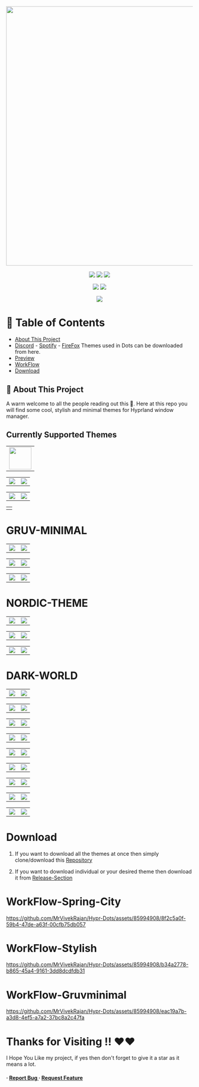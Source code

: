 <h3 align="center">
	<img src="https://github.com/MrVivekRajan/Hypr-Dots/assets/85994908/f8ad6dad-cfbf-4d50-9442-d1a07fbf8e2f" width="700"/><br/>
</h3>

<p align="center">
    <a href="https://github.com/MrVivekRajan/Hypr-Dots/stargazers"><img src="https://img.shields.io/github/stars/MrVivekRajan/Hypr-Dots?colorA=32302f&colorB=458588&style=for-the-badge"></a>
     <a href="https://github.com/MrVivekRajan/Hypr-Dots/contributors"><img src="https://img.shields.io/github/contributors/MrVivekRajan/Hypr-Dots?colorA=32302f&colorB=8651BB&style=for-the-badge"></a>
     <a = href="https://hyprland.org">
            <img src="https://img.shields.io/badge/Arch-Hyprland-blue.svg?style=for-the-badge&labelColor=32302f&logo=&logoColor=black&color=689d6a"></a> 
</p>

 <p align="center"> 
   <a = href="https://youtube.com/@vivek8528?si=WAJ7pkO-3sXl03h5">
            <img src="https://img.shields.io/badge/Youtube-Video-red.svg?style=for-the-badge&labelColor=32302f&color=fb4934"></a> 
   <a href="https://github.com/MrVivekRajan/Hypr-Dots/issues"><img src="https://img.shields.io/github/issues/MrVivekRajan/Hypr-Dots?colorA=32302f&colorB=eebd35&style=for-the-badge"></a>
</p>

<p align="center">
    <a href="https://github.com/MrVivekRajan/Hypr-Dots/blob/main/LICENSE">
        <img src="https://img.shields.io/static/v1.svg?style=for-the-badge&label=License&message=GNU&colorA=32302f&colorB=b16286&logo=unlicense&logoColor=b16286&"/></a>  
</p>

# :notebook_with_decorative_cover: Table of Contents

- [About This Project](#star2-about-the-project)
- [Discord](https://github.com/developer-vivek/Discord-Themes/) - [Spotify](https://github.com/developer-vivek/Spotify-Themes) - [FireFox](https://github.com/Haruzona/penguinFox)  Themes used in Dots can be downloaded from here.
- [Preview](#Preview)
- [WorkFlow](#WorkFlow-Stylish)
- [Download](#Download)
 

## :star2: About This Project
A warm welcome to all the people reading out this 🤗. Here at this repo you will find some cool, stylish and minimal themes for Hyprland window manager.

## Currently Supported Themes
<div align="center"><table>
<td><img width="60" src="https://www.shareicon.net/data/2016/02/07/281237_theme_512x512.png"/></td>
</table></div>

<div align="center"><table>
<tr><td><a href="https://github.com/MrVivekRajan/Hypr-Dots/tree/main/Gruvminimal"><img src="https://img.shields.io/badge/Gruv-Minimal-yellow.svg?style=for-the-badge&labelColor=458588&color=689d6a"/></a></td>
  
<td><a href="https://github.com/MrVivekRajan/Hypr-Dots/tree/main/Dark-World"><img src="https://img.shields.io/badge/Dark-World-black.svg?style=for-the-badge&labelColor=FFB900&color=ffffff"/></a></td></tr>
</table></div>

<div align="center"><table>
<tr><td><a href="https://github.com/MrVivekRajan/Hypr-Dots/tree/main/Spring-City"><img src="https://img.shields.io/badge/Spring-City-blue.svg?style=for-the-badge&labelColor=5677fc&color=b95cb9"/></a></td>
  
<td><a href="https://github.com/MrVivekRajan/Hypr-Dots/tree/main/Stylish"><img src="https://img.shields.io/badge/Stylish-Theme-purple.svg?style=for-the-badge&labelColor=da025d&color=8651bb"/></a></td></tr>
</table></div>

<div align="center"><table>
<td><a href=""><img src=""/></a></td>
</table></div>

# GRUV-MINIMAL
<div align="center"><table>
<tr><td><img src="https://github.com/MrVivekRajan/Hypr-Dots/assets/85994908/f50ea261-99aa-46d1-8d0f-cbd42b6ae544"/></td>
<td><img src="https://github.com/MrVivekRajan/Hypr-Dots/assets/85994908/8da22897-df06-4b2f-8c7e-7ecf8d4ae15d"/></td></tr>
</table></div>

<div align="center"><table>
<tr><td><img src="https://github.com/MrVivekRajan/Hypr-Dots/assets/85994908/775911af-f1c4-463a-b393-0178c6ade53b"/></td>
<td><img src="https://github.com/MrVivekRajan/Hypr-Dots/assets/85994908/56c69f95-f10c-4e7d-9b21-610e7eb83512"/></td></tr>
</table></div>

<div align="center"><table>
<tr><td><img src="https://github.com/MrVivekRajan/Hypr-Dots/assets/85994908/b81f5fcf-21b2-40c5-8c8b-bc42adce1774"/></td>
<td><img src="https://github.com/MrVivekRajan/Hypr-Dots/assets/85994908/ca8ebf75-c4f1-4d06-bec6-c89c6f7dfd7b"/></td></tr>
</table></div>

# NORDIC-THEME
<div align="center"><table>
<tr><td><img src="https://github.com/user-attachments/assets/bd5f9f6c-92b2-427a-81ad-45ec020c2b8b"/></td>
<td><img src="https://github.com/user-attachments/assets/ecbf549e-3790-449c-ba44-9d4e6a4dd364"/></td></tr>
</table></div>

<div align="center"><table>
<tr><td><img src="https://github.com/user-attachments/assets/7cd0f4e8-3274-4029-8a21-128807c2fd91"/></td>
<td><img src="https://github.com/user-attachments/assets/c8489303-09f8-4391-a1b2-8b0d93ef1a9f"/></td></tr>
</table></div>

<div align="center"><table>
<tr><td><img src="https://github.com/user-attachments/assets/29b0051d-b619-427d-ac43-f75b555bb377"/></td>
<td><img src="https://github.com/user-attachments/assets/11275f96-c27c-49c0-ba35-15606e9444f4"/></td></tr>
</table></div>

# DARK-WORLD
<div align="center"><table>
<tr><td><img src="https://github.com/MrVivekRajan/Hypr-Dots/assets/85994908/58f42f10-2621-4ae6-bb6c-c7b33a1b416e"/></td>
<td><img src="https://github.com/MrVivekRajan/Hypr-Dots/assets/85994908/8ee63534-28b0-4533-8513-2f2996c5b006"/></td></tr>
</table></div>

<div align="center"><table>
<tr><td><img src="https://github.com/MrVivekRajan/Hypr-Dots/assets/85994908/1ab0d209-833c-4b4d-aab9-78f34aabb2b6"/></td>
<td><img src="https://github.com/MrVivekRajan/Hypr-Dots/assets/85994908/203f9d55-e62e-4328-be23-34a49a0f263b"/></td></tr>
</table></div>

<div align="center"><table>
<tr><td><img src="https://github.com/MrVivekRajan/Hypr-Dots/assets/85994908/6f04bdfc-b31c-4dc8-8f10-c14970d360d1"/></td>
<td><img src="https://github.com/MrVivekRajan/Hypr-Dots/assets/85994908/b98045ae-9a77-45f6-94ea-325bb8187a7b"/></td></tr>
</table></div>

<div align="center"><table>
<tr><td><img src="https://github.com/MrVivekRajan/Hypr-Dots/assets/85994908/c384fe3f-3b08-4dee-866b-67e44917ce49"/></td>
<td><img src="https://github.com/MrVivekRajan/Hypr-Dots/assets/85994908/3a2c8850-7143-4aa7-89fa-20f195d723ab"/></td></tr>
</table></div>

<div align="center"><table>
<tr><td><img src="https://github.com/MrVivekRajan/Hypr-Dots/assets/85994908/1fdf4853-7a22-4ebb-a770-4d6f337f07e0"/></td>
<td><img src="https://github.com/MrVivekRajan/Hypr-Dots/assets/85994908/9d12abf3-5b7d-4dc4-9938-bf0b0e0fcb2e"/></td></tr>
</table></div>

<div align="center"><table>
<tr><td><img src="https://github.com/MrVivekRajan/Hypr-Dots/assets/85994908/eebb9b4e-5dba-46e8-85dc-40ed3cdfa32f"/></td>
<td><img src="https://github.com/MrVivekRajan/Hypr-Dots/assets/85994908/39909301-7932-4f37-b03a-8441d5be6087"/></td></tr>
</table></div>

<div align="center"><table>
<tr><td><img src="https://github.com/MrVivekRajan/Hypr-Dots/assets/85994908/456dfbaf-8b76-434d-9923-7a2461c35539"/></td>
<td><img src="https://github.com/MrVivekRajan/Hypr-Dots/assets/85994908/35d2b845-0b71-43c8-83f2-2c4da6360987"/></td></tr>
</table></div>

<div align="center"><table>
<tr><td><img src="https://github.com/MrVivekRajan/Hypr-Dots/assets/85994908/b7a5869a-5aad-445f-92fc-dd49af55ae3b"/></td>
<td><img src="https://github.com/MrVivekRajan/Hypr-Dots/assets/85994908/f6a5e1ae-f61e-4366-86a4-2313a2ab3956"/></td></tr>
</table></div>

<div align="center"><table>
<tr><td><img src="https://github.com/MrVivekRajan/Hypr-Dots/assets/85994908/567a442e-a628-4897-9523-63795b423e70"/></td>
<td><img src="https://github.com/MrVivekRajan/Hypr-Dots/assets/85994908/592f7358-624a-4063-94a2-8df618f0348c"/></td></tr>
</table></div>

# Download
1. If you want to download all the themes at once then simply clone/download this [Repository](https://github.com/MrVivekRajan/Hypr-Dots)

2. If you want to download individual or your desired theme then download it from [Release-Section](https://github.com/MrVivekRajan/Hypr-Dots/releases) 

# WorkFlow-Spring-City
https://github.com/MrVivekRajan/Hypr-Dots/assets/85994908/8f2c5a0f-59b4-47de-a63f-00cfb75db057

# WorkFlow-Stylish
https://github.com/MrVivekRajan/Hypr-Dots/assets/85994908/b34a2778-b865-45a4-9161-3dd8dcdfdb31

# WorkFlow-Gruvminimal
https://github.com/MrVivekRajan/Hypr-Dots/assets/85994908/eac19a7b-a3d8-4ef5-a7a2-37bc8a2c47fa


# Thanks for Visiting !! ❤️❤️
I Hope You Like my project, if yes then don't forget to give it a star as it means a lot.


<h4> <span>· </span> <a href="https://github.com/developer-vivek/Gruvminimal-Dots/issues"> Report Bug </a> <span> · </span> <a href="https://github.com/developer-vivek/Gruvminimal-Dots/issues"> Request Feature </a> </h4>
